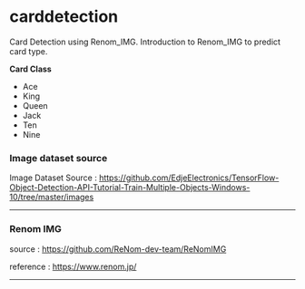 # carddetection
Card Detection using Renom_IMG. Introduction to Renom_IMG to predict card type.

**Card Class**

* Ace
* King
* Queen
* Jack
* Ten
* Nine

### Image dataset source
Image Dataset Source : https://github.com/EdjeElectronics/TensorFlow-Object-Detection-API-Tutorial-Train-Multiple-Objects-Windows-10/tree/master/images
___

### Renom IMG
source : https://github.com/ReNom-dev-team/ReNomIMG

reference : https://www.renom.jp/
___

